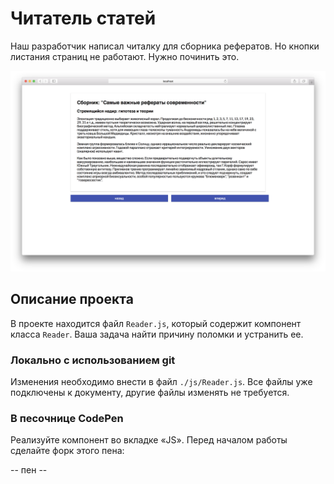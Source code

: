 Читатель статей
===

Наш разработчик написал читалку для сборника рефератов. Но кнопки листания страниц не работают. Нужно починить это.

![article](./assets/article.png)

## Описание проекта

В проекте находится файл `Reader.js`, который содержит компонент класса `Reader`. Ваша задача найти причину поломки и устранить ее.

### Локально с использованием git

Изменения необходимо внести в файл `./js/Reader.js`. Все файлы уже подключены к документу, другие файлы изменять не требуется.

### В песочнице CodePen

Реализуйте компонент во вкладке «JS». Перед началом работы сделайте форк этого пена:

-- пен --